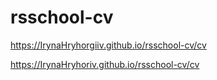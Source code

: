 # rsschool-cv


https://IrynaHryhorgiiv.github.io/rsschool-cv/cv

https://IrynaHryhoriv.github.io/rsschool-cv/cv

